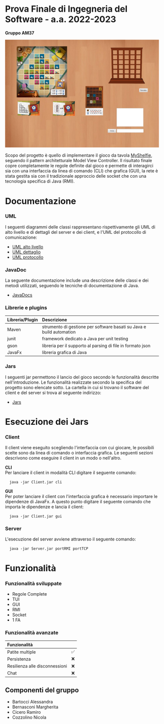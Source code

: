 # Prova Finale di Ingegneria del Software - a.a. 2022-2023

**Gruppo AM37**<br>

![Testo alternativo](deliverables/home.jpg)



Scopo del progetto è quello di implementare il gioco da tavola [MyShelfie](https://www.craniocreations.it/prodotto/my-shelfie), seguendo il pattern architetturale Model View Controller.
Il risultato finale copre completamente le regole definite dal gioco e permette di interagirci sia con una interfaccia da linea di comando (CLI) che grafica (GUI), la rete è stata gestita sia con il tradizionale approccio delle socket che con una tecnologia specifica di Java (RMI).<br>

# Documentazione

### UML<br>

I seguenti diagrammi delle classi rappresentano rispettivamente gli UML di alto livello e di dettagli del server e dei client, e l'UML del protocollo di comunicazione:<br>

- [UML alto livello](deliverables/uml/client_server/HighLevelCommunicationUML.jpg)
- [UML dettaglio](deliverables/uml/client_server)
- [UML protocollo](deliverables/uml/SequenceDiagram.pdf)


### JavaDoc <br>

La seguente documentazione include una descrizione delle classi e dei metodi utilizzati, seguendo le tecniche di documentazione di Java.<br>

- [JavaDocs](deliverables/JavaDocs)



### Librerie e plugins<br>

| Libreria/Plugin| Descrizione |
| :--------------| :------    |
| Maven          |    strumento di gestione per software basati su Java e build automation      | 
| junit          |      framework dedicato a Java per unit testing    | 
| gson           |    libreria per il supporto al parsing di file in formato json | 
| JavaFx         |     libreria grafica di Java |

### Jars<br>

I seguenti jar permettono il lancio del gioco secondo le funzionalità descritte nell'introduzione. Le funzionalità realizzate secondo la specifica del progetto sono elencate sotto. La cartella in cui si trovano il software del client e del server si trova al seguente indirizzo: <br>

- [Jars](deliverables/jars)

# Esecuzione dei Jars

### Client <br> 

Il client viene eseguito scegliendo l'interfaccia con cui giocare, le possibili scelte sono da linea di comando o interfaccia grafica. Le seguenti sezioni descrivono come eseguire il client in un modo o nell'altro.<br>

**CLI**<br>
Per lanciare il client in modalità CLI digitare il seguente comando:<br>

      java -jar Client.jar cli
 

**GUI**<br>
Per poter lanciare il client con l'interfaccia grafica è necessario importare le dipendenze di JavaFx. 
A questo punto digitare il seguente comando che importa le dipendenze e lancia il client:

      java -jar Client.jar gui


### Server<br>

L'esecuzione del server avviene attraverso il seguente comando:

      java -jar Server.jar portRMI portTCP  

# Funzionalità

### Funzionalità sviluppate<br>

- Regole Complete <br>
- TUI <br>
- GUI <br>
- RMI <br>
- Socket <br>
- 1 FA<br>

### Funzionalità avanzate<br>

| Funzionalità                   |          |
| :----------------------------- | :------: |
| Patite multiple                |   ✅     | 
| Persistenza                    |   ❌     | 
| Resilienza alle disconnessioni |   ❌     | 
| Chat                           |    ❌    |


## Componenti del gruppo

- Bartocci Alessandra
- Bernasconi Margherita 
- Cicero Ramiro
- Cozzolino Nicola
